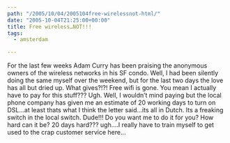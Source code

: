 ```yaml
---
path: "/2005/10/04/2005104free-wirelessnot-html/" 
date: "2005-10-04T21:25:00+00:00" 
title: Free wireless…NOT!!!
tags:
  - amsterdam

---
```

For the last few weeks Adam Curry has been praising the anonymous owners of the wireless networks in his SF condo. Well, I had been silently doing the same myself over the weekend, but for the last two days the love has all but dried up. What gives?!?! Free wifi is gone. You mean I actually have to pay for this stuff??? Ugh. Well, I wouldn&rsquo;t mind paying but the local phone company has given me an estimate of 20 working days to turn on DSL&hellip;at least thats what I think the letter said&hellip;its all in Dutch.&nbsp;Its a freaking switch in the local switch. Dude!!! Do you want me to do it for you? How hard can it be? 20 days hard??? ugh&hellip;.I really have to train myself to get used to the crap customer service here&hellip;
